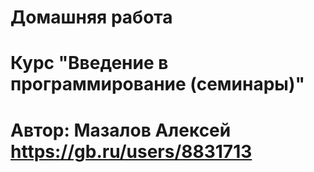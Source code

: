 # Домашняя работа
# Курс "Введение в программирование (семинары)"
# Автор: Мазалов Алексей https://gb.ru/users/8831713
